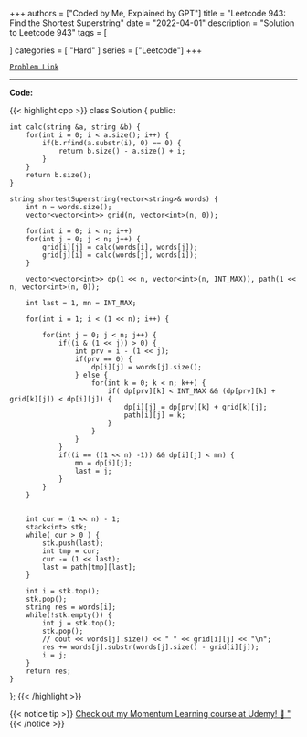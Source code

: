 
+++
authors = ["Coded by Me, Explained by GPT"]
title = "Leetcode 943: Find the Shortest Superstring"
date = "2022-04-01"
description = "Solution to Leetcode 943"
tags = [
    
]
categories = [
    "Hard"
]
series = ["Leetcode"]
+++



[`Problem Link`](https://leetcode.com/problems/find-the-shortest-superstring/description/)

---

**Code:**

{{< highlight cpp >}}
class Solution {
public:
    
    int calc(string &a, string &b) {
        for(int i = 0; i < a.size(); i++) {
            if(b.rfind(a.substr(i), 0) == 0) {
                return b.size() - a.size() + i;
            }
        }
        return b.size();
    }
    
    string shortestSuperstring(vector<string>& words) {
        int n = words.size();
        vector<vector<int>> grid(n, vector<int>(n, 0));
        
        for(int i = 0; i < n; i++)
        for(int j = 0; j < n; j++) {
            grid[i][j] = calc(words[i], words[j]);
            grid[j][i] = calc(words[j], words[i]);
        }
        
        vector<vector<int>> dp(1 << n, vector<int>(n, INT_MAX)), path(1 << n, vector<int>(n, 0));
        
        int last = 1, mn = INT_MAX;
        
        for(int i = 1; i < (1 << n); i++) {
            
            for(int j = 0; j < n; j++) {
                if((i & (1 << j)) > 0) {
                    int prv = i - (1 << j);
                    if(prv == 0) {
                        dp[i][j] = words[j].size();
                    } else {
                        for(int k = 0; k < n; k++) {
                            if( dp[prv][k] < INT_MAX && (dp[prv][k] + grid[k][j]) < dp[i][j]) {
                                dp[i][j] = dp[prv][k] + grid[k][j];
                                path[i][j] = k;
                            }
                        }
                    }
                }
                if((i == ((1 << n) -1)) && dp[i][j] < mn) {
                    mn = dp[i][j];
                    last = j;
                }
            }
        }
        
        
        int cur = (1 << n) - 1;
        stack<int> stk;
        while( cur > 0 ) {
            stk.push(last);
            int tmp = cur;
            cur -= (1 << last);
            last = path[tmp][last];
        }
        
        int i = stk.top();
        stk.pop();
        string res = words[i];
        while(!stk.empty()) {
            int j = stk.top();
            stk.pop();
            // cout << words[j].size() << " " << grid[i][j] << "\n";
            res += words[j].substr(words[j].size() - grid[i][j]);
            i = j;
        }
        return res;
    }
};
{{< /highlight >}}



{{< notice tip >}}
[Check out my Momentum Learning course at Udemy! 🚀 "](https://www.udemy.com/course/blind-75-the-data-structures-and-algorithms-essentials/)
{{< /notice >}}

